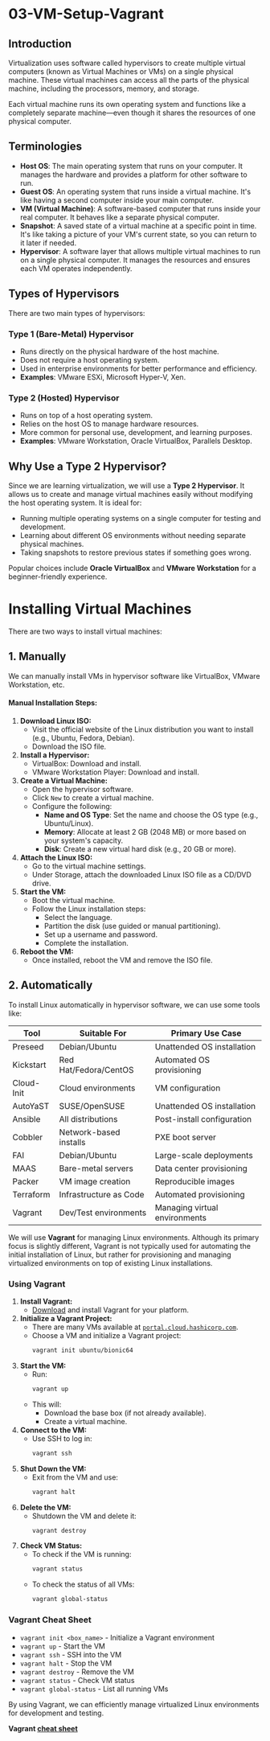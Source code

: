 # 03-VM-Setup-Vagrant

## Introduction
Virtualization uses software called hypervisors to create multiple virtual computers (known as Virtual Machines or VMs) on a single physical machine. These virtual machines can access all the parts of the physical machine, including the processors, memory, and storage.

Each virtual machine runs its own operating system and functions like a completely separate machine—even though it shares the resources of one physical computer.

## Terminologies

- **Host OS**: The main operating system that runs on your computer. It manages the hardware and provides a platform for other software to run.
- **Guest OS**: An operating system that runs inside a virtual machine. It's like having a second computer inside your main computer.
- **VM (Virtual Machine)**: A software-based computer that runs inside your real computer. It behaves like a separate physical computer.
- **Snapshot**: A saved state of a virtual machine at a specific point in time. It's like taking a picture of your VM's current state, so you can return to it later if needed.
- **Hypervisor**: A software layer that allows multiple virtual machines to run on a single physical computer. It manages the resources and ensures each VM operates independently.

## Types of Hypervisors
There are two main types of hypervisors:

### Type 1 (Bare-Metal) Hypervisor
- Runs directly on the physical hardware of the host machine.
- Does not require a host operating system.
- Used in enterprise environments for better performance and efficiency.
- **Examples**: VMware ESXi, Microsoft Hyper-V, Xen.

### Type 2 (Hosted) Hypervisor
- Runs on top of a host operating system.
- Relies on the host OS to manage hardware resources.
- More common for personal use, development, and learning purposes.
- **Examples**: VMware Workstation, Oracle VirtualBox, Parallels Desktop.

## Why Use a Type 2 Hypervisor?
Since we are learning virtualization, we will use a **Type 2 Hypervisor**. It allows us to create and manage virtual machines easily without modifying the host operating system. It is ideal for:

- Running multiple operating systems on a single computer for testing and development.
- Learning about different OS environments without needing separate physical machines.
- Taking snapshots to restore previous states if something goes wrong.

Popular choices include **Oracle VirtualBox** and **VMware Workstation** for a beginner-friendly experience.


# Installing Virtual Machines
There are two ways to install virtual machines:

## 1. Manually
We can manually install VMs in hypervisor software like VirtualBox, VMware Workstation, etc.

#### Manual Installation Steps:
1. **Download Linux ISO:**
   - Visit the official website of the Linux distribution you want to install (e.g., Ubuntu, Fedora, Debian).
   - Download the ISO file.
2. **Install a Hypervisor:**
   - VirtualBox: Download and install.
   - VMware Workstation Player: Download and install.
3. **Create a Virtual Machine:**
   - Open the hypervisor software.
   - Click `New` to create a virtual machine.
   - Configure the following:
     - **Name and OS Type**: Set the name and choose the OS type (e.g., Ubuntu/Linux).
     - **Memory**: Allocate at least 2 GB (2048 MB) or more based on your system's capacity.
     - **Disk**: Create a new virtual hard disk (e.g., 20 GB or more).
4. **Attach the Linux ISO:**
   - Go to the virtual machine settings.
   - Under Storage, attach the downloaded Linux ISO file as a CD/DVD drive.
5. **Start the VM:**
   - Boot the virtual machine.
   - Follow the Linux installation steps:
     - Select the language.
     - Partition the disk (use guided or manual partitioning).
     - Set up a username and password.
     - Complete the installation.
6. **Reboot the VM:**
   - Once installed, reboot the VM and remove the ISO file.

## 2. Automatically
To install Linux automatically in hypervisor software, we can use some tools like:

| Tool       | Suitable For            | Primary Use Case                 |
|-----------|------------------------|----------------------------------|
| Preseed   | Debian/Ubuntu          | Unattended OS installation       |
| Kickstart | Red Hat/Fedora/CentOS  | Automated OS provisioning       |
| Cloud-Init | Cloud environments     | VM configuration                |
| AutoYaST  | SUSE/OpenSUSE          | Unattended OS installation       |
| Ansible   | All distributions      | Post-install configuration       |
| Cobbler   | Network-based installs | PXE boot server                 |
| FAI       | Debian/Ubuntu          | Large-scale deployments         |
| MAAS      | Bare-metal servers     | Data center provisioning        |
| Packer    | VM image creation      | Reproducible images             |
| Terraform | Infrastructure as Code | Automated provisioning          |
| Vagrant   | Dev/Test environments  | Managing virtual environments   |

We will use **Vagrant** for managing Linux environments. Although its primary focus is slightly different, Vagrant is not typically used for automating the initial installation of Linux, but rather for provisioning and managing virtualized environments on top of existing Linux installations.

### Using Vagrant
1. **Install Vagrant:**
   - [Download](https://developer.hashicorp.com/vagrant/install?product_intent=vagrant) and install Vagrant for your platform.
2. **Initialize a Vagrant Project:**
   - There are many VMs available at [`portal.cloud.hashicorp.com`](https://portal.cloud.hashicorp.com/vagrant/discover).
   - Choose a VM and initialize a Vagrant project:
     ```sh
     vagrant init ubuntu/bionic64
     ```
3. **Start the VM:**
   - Run:
     ```sh
     vagrant up
     ```
   - This will:
     - Download the base box (if not already available).
     - Create a virtual machine.
4. **Connect to the VM:**
   - Use SSH to log in:
     ```sh
     vagrant ssh
     ```
5. **Shut Down the VM:**
   - Exit from the VM and use:
     ```sh
     vagrant halt
     ```
6. **Delete the VM:**
   - Shutdown the VM and delete it:
     ```sh
     vagrant destroy
     ```
7. **Check VM Status:**
   - To check if the VM is running:
     ```sh
     vagrant status
     ```
   - To check the status of all VMs:
     ```sh
     vagrant global-status
     ```

### Vagrant Cheat Sheet
- `vagrant init <box_name>` - Initialize a Vagrant environment
- `vagrant up` - Start the VM
- `vagrant ssh` - SSH into the VM
- `vagrant halt` - Stop the VM
- `vagrant destroy` - Remove the VM
- `vagrant status` - Check VM status
- `vagrant global-status` - List all running VMs

By using Vagrant, we can efficiently manage virtualized Linux environments for development and testing.

**Vagrant [cheat sheet](https://gist.github.com/infopkrajput/9f2e41203c2a339b850964e39f875d8e)**